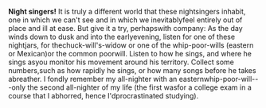**Night singers!** It is truly a different world that these nightsingers inhabit, one in which we can\'t see and in which we inevitablyfeel entirely out of place and ill at ease. But give it a try, perhapswith company: As the day winds down to dusk and into the earlyevening, listen for one of these nightjars, for thechuck-will\'s-widow or one of the whip-poor-wills (eastern or Mexican)or the common poorwill. Listen to how he sings, and where he sings asyou monitor his movement around his territory. Collect some numbers,such as how rapidly he sings, or how many songs before he takes abreather. I fondly remember my all-nighter with an easternwhip-poor-will---only the second all-nighter of my life (the first wasfor a college exam in a course that I abhorred, hence I'dprocrastinated studying).
